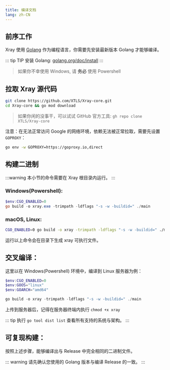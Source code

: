 ```yaml
---
title: 编译文档
lang: zh-CN
---
```


## 前序工作

Xray 使用 [Golang](https://golang.org/) 作为编程语言，你需要先安装最新版本 Golang 才能够编译。

::: tip TIP
安装 Golang: [golang.org/doc/install](https://golang.org/doc/install)
:::

> 如果你不幸使用 Windows, 请 **务必** 使用 Powershell

## 拉取 Xray 源代码

```bash
git clone https://github.com/XTLS/Xray-core.git
cd Xray-core && go mod download
```

> 如果你闲的没事干，可以试试 GitHub 官方工具: `gh repo clone XTLS/Xray-core`

注意：在无法正常访问 Google 的网络环境，依赖无法被正常拉取，需要先设置 `GOPROXY`：

```bash
go env -w GOPROXY=https://goproxy.io,direct
```

## 构建二进制

:::warning
本小节的命令需要在 Xray 根目录内运行。
:::

### Windows(Powershell):

```powershell
$env:CGO_ENABLED=0
go build -o xray.exe -trimpath -ldflags "-s -w -buildid=" ./main
```

### macOS, Linux:

```bash
CGO_ENABLED=0 go build -o xray -trimpath -ldflags "-s -w -buildid=" ./main
```

运行以上命令会在目录下生成 xray 可执行文件。

## 交叉编译：

这里以在 Windows(Powershell) 环境中，编译到 Linux 服务器为例：

```powershell
$env:CGO_ENABLED=0
$env:GOOS="linux"
$env:GOARCH="amd64"

go build -o xray -trimpath -ldflags "-s -w -buildid=" ./main
```
上传到服务器后，记得在服务器终端内执行 `chmod +x xray`

::: tip
执行 `go tool dist list` 查看所有支持的系统与架构。
:::

## 可复现构建：

按照上述步骤，能够编译出与 Release 中完全相同的二进制文件。

::: warning
请先确认您使用的 Golang 版本与编译 Release 的一致。
:::
